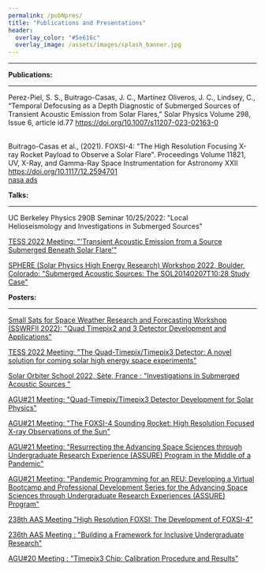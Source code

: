 ```yaml
---
permalink: /pubNpres/
title: "Publications and Presentations"
header:
  overlay_color: "#5e616c"
  overlay_image: /assets/images/splash_banner.jpg
---
```

<hr>
<b> Publications:</b>
<hr>
Perez-Piel, S. S., Buitrago-Casas, J. C., Mart&iacute;nez Oliveros, J. C., Lindsey, C., “Temporal Defocusing as a Depth Diagnostic of Submerged Sources of Transient Acoustic Emission from Solar Flares,” Solar Physics Volume 298, Issue 6, article id.77 <a href="https://doi.org/10.1007/s11207-023-02163-0">https://doi.org/10.1007/s11207-023-02163-0</a>  
 <br>
 <br>
 
Buitrago-Casas et al., (2021). FOXSI-4: "The High Resolution Focusing X-ray Rocket Payload to Observe a Solar Flare". Proceedings Volume 11821, UV, X-Ray, and Gamma-Ray Space Instrumentation for Astronomy XXII
<a href="https://doi.org/10.1117/12.2594701">https://doi.org/10.1117/12.2594701</a>  
<a href = "https://ui.adsabs.harvard.edu/abs/2021SPIE11821E..0LB/abstract"> nasa ads </a>


<b>Talks:</b>
<hr>
UC Berkeley Physics 290B Seminar 10/25/2022: "Local Helioseismology and Investigations in Submerged Sources"

<a href = "https://ui.adsabs.harvard.edu/abs/2022tess.conf40402P/abstract"> TESS 2022 Meeting: "'Transient Acoustic Emission from a Source Submerged Beneath Solar Flare'" </a>

<a href ="https://sphere.boulder.swri.edu/wordpress/wp-content/uploads/2022/07/SPHERE_abstracts-1.pdf"> SPHERE (Solar Physics High Energy Research) Workshop 2022, Boulder, Colorado: "Submerged Acoustic Sources: The SOL20140207T10:28 Study Case" </a>

<b>Posters: </b>
<hr>

<a href = "https://sswrf.boulder.swri.edu/wordpress/wp-content/uploads/2022/10/SSWRF_abstracts.pdf"> Small Sats for Space Weather Research and Forecasting Workshop (SSWRFII 2022): "Quad Timepix2 and 3 Detector Development and Applications" </a>

<a href = "https://ui.adsabs.harvard.edu/abs/2022tess.conf12407B/abstract"> TESS 2022 Meeting: "The Quad-Timepix/Timepix3 Detector: A novel solution for coming solar high energy space experiments" </a>

<a href="https://solarorbiter.sciencesconf.org/resource/page/id/7"> Solar Orbiter School 2022, S&egrave;te, France : "Investigations in Submerged Acoustic Sources " </a> 
  
<a href ="https://ui.adsabs.harvard.edu/abs/2021AGUFMSH55B1830P/abstract"> AGU#21 Meeting: "Quad-Timepix/Timepix3 Detector Development for Solar Physics"  </a>


<a href ="https://ui.adsabs.harvard.edu/abs/2021AGUFMSH55B1831G/abstract"> AGU#21 Meeting: "The FOXSI-4 Sounding Rocket: High Resolution Focused X-ray Observations of the Sun" </a>


<a href ="https://ui.adsabs.harvard.edu/abs/2021AGUFMED13A..09F/abstract"> AGU#21 Meeting: "Resurrecting the Advancing Space Sciences through Undergraduate Research Experience (ASSURE) Program in the Middle of a Pandemic" </a>

<a href="https://ui.adsabs.harvard.edu/abs/2021AGUFMED13A..08B/abstract"> AGU#21 Meeting: "Pandemic Programming for an REU: Developing a Virtual Bootcamp and Professional Development Series for the Advancing Space Sciences through Undergraduate Research Experiences (ASSURE) Program" </a>

<a href="https://ui.adsabs.harvard.edu/abs/2021AAS...23831301G/abstract">238th AAS Meeting "High Resolution FOXSI: The Development of FOXSI-4" </a> 

<a href="https://ui.adsabs.harvard.edu/abs/2020AAS...23633902P/abstract">236th AAS Meeting : "Building a Framework for Inclusive Undergraduate Research"</a> 

<a href="https://ui.adsabs.harvard.edu/abs/2020AGUFMSH0480014P/abstract">AGU#20 Meeting : "Timepix3 Chip: Calibration Procedure and Results"</a>

   
